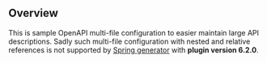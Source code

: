 ## Overview

This is sample OpenAPI multi-file configuration to easier maintain large API descriptions.
Sadly such multi-file configuration with nested and relative references is not supported by
[Spring generator](https://openapi-generator.tech/docs/generators/spring) with **plugin version 6.2.0**.  
